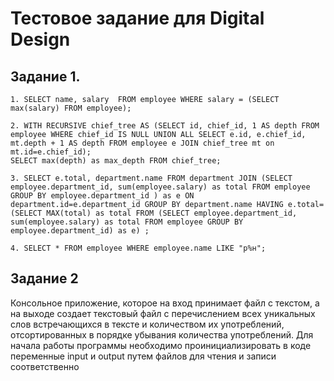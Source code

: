 # Тестовое задание для Digital Design

## Задание 1.

    1. SELECT name, salary  FROM employee WHERE salary = (SELECT max(salary) FROM employee);

    2. WITH RECURSIVE chief_tree AS (SELECT id, chief_id, 1 AS depth FROM employee WHERE chief_id IS NULL UNION ALL SELECT e.id, e.chief_id, mt.depth + 1 AS depth FROM employee e JOIN chief_tree mt on mt.id=e.chief_id);
    SELECT max(depth) as max_depth FROM chief_tree;

    3. SELECT e.total, department.name FROM department JOIN (SELECT employee.department_id, sum(employee.salary) as total FROM employee GROUP BY employee.department_id ) as e ON department.id=e.department_id GROUP BY department.name HAVING e.total=(SELECT MAX(total) as total FROM (SELECT employee.department_id, sum(employee.salary) as total FROM employee GROUP BY employee.department_id) as e) ;

    4. SELECT * FROM employee WHERE employee.name LIKE "р%н";

## Задание 2
Консольное приложение, которое на вход принимает файл с текстом, а на выходе создает текстовый файл с перечислением всех уникальных слов встречающихся в тексте и количеством их употреблений, отсортированных в порядке убывания количества употреблений.
Для начала работы программы необходимо проинициализировать в коде переменные input и output путем файлов для чтения и записи соответственно
